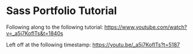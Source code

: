 # Sass Portfolio Tutorial

Following along to the following tutorial:
https://www.youtube.com/watch?v=_a5j7KoflTs&t=1840s

Left off at the following timestamp:
https://youtu.be/_a5j7KoflTs?t=5187
